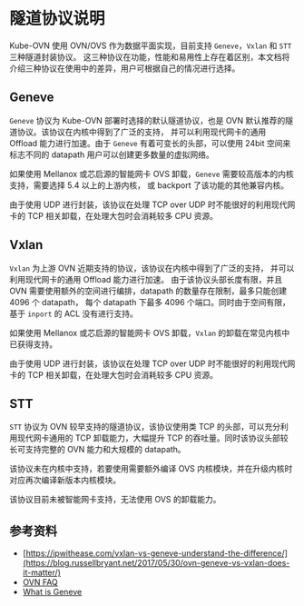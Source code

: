 # 隧道协议说明

Kube-OVN 使用 OVN/OVS 作为数据平面实现，目前支持 `Geneve`，`Vxlan` 和 `STT` 三种隧道封装协议。
这三种协议在功能，性能和易用性上存在着区别，本文档将介绍三种协议在使用中的差异，用户可根据自己的情况进行选择。

## Geneve

`Geneve` 协议为 Kube-OVN 部署时选择的默认隧道协议，也是 OVN 默认推荐的隧道协议。该协议在内核中得到了广泛的支持，
并可以利用现代网卡的通用 Offload 能力进行加速。由于 `Geneve` 有着可变长的头部，可以使用 24bit 空间来标志不同的 
datapath 用户可以创建更多数量的虚拟网络。

如果使用 Mellanox 或芯启源的智能网卡 OVS 卸载，`Geneve` 需要较高版本的内核支持，需要选择 5.4 以上的上游内核，
或 backport 了该功能的其他兼容内核。

由于使用 UDP 进行封装，该协议在处理 TCP over UDP 时不能很好的利用现代网卡的 TCP 相关卸载，在处理大包时会消耗较多 
CPU 资源。

## Vxlan

`Vxlan` 为上游 OVN 近期支持的协议，该协议在内核中得到了广泛的支持， 并可以利用现代网卡的通用 Offload 能力进行加速。
由于该协议头部长度有限，并且 OVN 需要使用额外的空间进行编排，datapath 的数量存在限制，最多只能创建 4096 个 datapath，
每个 datapath 下最多 4096 个端口。同时由于空间有限，基于 `inport` 的 ACL 没有进行支持。

如果使用 Mellanox 或芯启源的智能网卡 OVS 卸载，`Vxlan` 的卸载在常见内核中已获得支持。

由于使用 UDP 进行封装，该协议在处理 TCP over UDP 时不能很好的利用现代网卡的 TCP 相关卸载，在处理大包时会消耗较多
CPU 资源。

## STT

`STT` 协议为 OVN 较早支持的隧道协议，该协议使用类 TCP 的头部，可以充分利用现代网卡通用的 TCP 卸载能力，大幅提升 TCP 
的吞吐量。同时该协议头部较长可支持完整的 OVN 能力和大规模的 datapath。

该协议未在内核中支持，若要使用需要额外编译 OVS 内核模块，并在升级内核时对应再次编译新版本内核模块。

该协议目前未被智能网卡支持，无法使用 OVS 的卸载能力。

## 参考资料
- [https://ipwithease.com/vxlan-vs-geneve-understand-the-difference/](https://blog.russellbryant.net/2017/05/30/ovn-geneve-vs-vxlan-does-it-matter/)
- [OVN FAQ](https://docs.ovn.org/en/latest/faq/general.html)
- [What is Geneve](https://www.redhat.com/en/blog/what-geneve)
